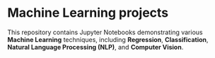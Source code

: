 # Machine Learning projects

This repository contains Jupyter Notebooks demonstrating various **Machine Learning** techniques, including **Regression**, **Classification**, **Natural Language Processing (NLP)**, and **Computer Vision**.
